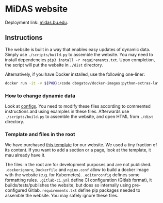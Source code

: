 # MiDAS website

Deployment link: [midas.bu.edu](https://midas.bu.edu).

## Instructions

The website is built in a way that enables easy updates of dynamic data.
Simply use `./scripts/build.py` to assemble the website.
You may need to install dependencies `pip3 install -r requirements.txt`.
Upon completion, the script will put the website in `./dist` directory.

Alternatively, if you have Docker installed, use the following one-liner:
```bash
docker run -it -v ${PWD}:/code dbogatov/docker-images:python-extras-latest /code/scripts/build.py
```

### How to change dynamic data

Look at [configs](./website/assets/config).
You need to modify these files according to commented instructions and using examples in these files.
Afterwards use `./scripts/build.py` to assemble the website, and open HTML from `./dist` directory.

<!-- ### Small edits and deployment

It is possible to make slight text changes to the HTML page, just be sure it does not break the layout.

The deployment is done through GitHub pages.
GitHub hosts a content of `gh-pages` branch.
To push to this branch we have a convenient script [deploy.sh](./deploy.sh).
What it does is it pushes a subtree (the `website` directory) to the branch.
Run this script to publish the latest commit (note that you need to commit to master first). -->

### Template and files in the root

We have purchased [this template](https://wrapbootstrap.com/theme/particles-personal-agency-template-WB05N7852) for our website.
We used a tiny fraction of its content.
If you want to add a section or a page, look at the template, it mau already have it.

The files in the root are for development purposes and are not published.
`.dockerignore`, `Dockerfile` and `nginx.conf` allow to build a docker image with the website (e.g. for Kubernetes).
`.editorconfig` defines some formatting rules.
`.gitlab-ci.yml` define CI configuration (Gitlab format), it builds/tests/publishes the website, but does so internally using pre-configured Gitlab.
`requirements.txt` define pip packages needed to assemble the website.
You may safely ignore these files.
